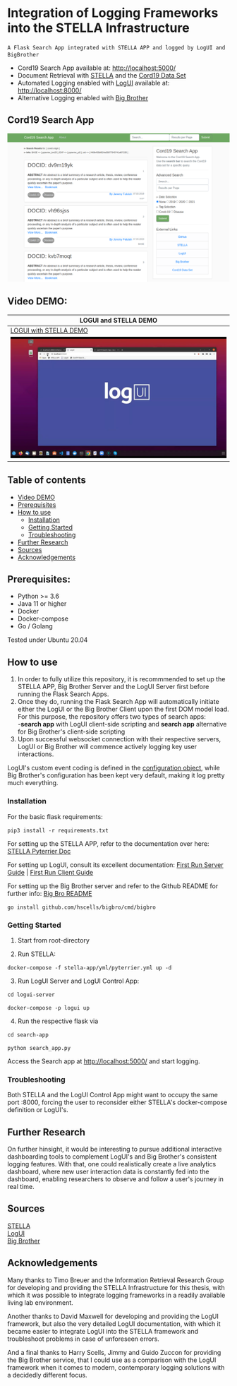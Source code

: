 # Integration of Logging Frameworks into the STELLA Infrastructure
```
A Flask Search App integrated with STELLA APP and logged by LogUI and BigBrother
```
* Cord19 Search App available at: [http://localhost:5000/](http://localhost:5000/)
* Document Retrieval with [STELLA](https://github.com/stella-project) and the [Cord19 Data Set](https://github.com/allenai/cord19)
* Automated Logging enabled with [LogUI](https://github.com/logui-framework) available at: [http://localhost:8000/](http://localhost:8000/)
* Alternative Logging enabled with [Big Brother](https://github.com/hscells/bigbro)  

## Cord19 Search App
![image info](./img/search_app.png)

## Video DEMO:

| LOGUI and STELLA DEMO |
| ----------- | 
|[LOGUI with STELLA DEMO](https://www.youtube.com/watch?v=D47EbID5j14 "")|
|[![Watch the video](./img/logui_videothumbnail.jpg)](https://www.youtube.com/watch?v=D47EbID5j14)|

## Table of contents
- [Video DEMO](#video-demo)
- [Prerequisites](#prerequisites)
- [How to use](#how-to-use)
  - [Installation](#installation)
  - [Getting Started](#getting-started)
  - [Troubleshooting](#troubleshooting)
- [Further Research](#further-research)
- [Sources](#sources)
- [Acknowledgements](#acknowledgements)



## Prerequisites:  
* Python >= 3.6
* Java 11 or higher
* Docker
* Docker-compose
* Go / Golang

Tested under Ubuntu 20.04

## How to use
1. In order to fully utilize this repository, it is recommmended to set up the STELLA APP, Big Brother Server and the LogUI Server first before running the Flask Search Apps.  
2. Once they do, running the Flask Search App will automatically initiate either the LogUI or the Big Brother Client upon the first DOM model load. For this purpose, the repository offers two types of search apps:  
    -**search app** with LogUI client-side scripting and **search app** alternative for Big Brother's client-side scripting
4. Upon successful websocket connection with their respective servers, LogUI or Big Brother will commence actively logging key user interactions.

LogUI's custom event coding is defined in the [configuration object](https://github.com/AH-Tran/STELLA_LogUI/blob/main/search-app/static/logui_config.js), while Big Brother's configuration has been kept very default, making it log pretty much everything.
### Installation

For the basic flask requirements:
```
pip3 install -r requirements.txt
```

For setting up the STELLA APP, refer to the documentation over here: [STELLA Pyterrier Doc](https://stella-project.org/stella-documentation/guides/pyterrier/)

For setting up LogUI, consult its excellent documentation:
[First Run Server Guide](https://github.com/logui-framework/server/wiki/First-Run-Guide) |
[First Run Client Guide](https://github.com/logui-framework/client/wiki/Quick-Start-Guide)


For setting up the Big Brother server and refer to the Github README for further info: [Big Bro README](https://github.com/hscells/bigbro)
```
go install github.com/hscells/bigbro/cmd/bigbro
```

### Getting Started
1. Start from root-directory

2. Run STELLA:
```
docker-compose -f stella-app/yml/pyterrier.yml up -d
```
3. Run LogUI Server and LogUI Control App:
```
cd logui-server
```
```
docker-compose -p logui up
```

4. Run the respective flask via
```
cd search-app
```
```
python search_app.py
```
Access the Search app at [http://localhost:5000/](http://localhost:5000/) and start logging.

### Troubleshooting
Both STELLA and the LogUI Control App might want to occupy the same port :8000, forcing the user to reconsider either STELLA's docker-compose definition or LogUI's.

## Further Research
On further hinsight, it would be interesting to pursue additional interactive dashboarding tools to complement LogUI's and Big Brother's consistent logging features. With that, one could realistically create a live analytics dashboard, where new user interaction data is constantly fed into the dashboard, enabling researchers to observe and follow a user's journey in real time.

## Sources
[STELLA](https://stella-project.org/)  
[LogUI](https://github.com/logui-framework)  
[Big Brother](https://github.com/hscells/bigbro)  

## Acknowledgements
Many thanks to Timo Breuer and the Information Retrieval Research Group for developing and providing the STELLA Infrastructure for this thesis, with which it was possible to integrate logging frameworks in a readily available living lab environment.

Another thanks to David Maxwell for developing and providing the LogUI framework, but also the very detailed LogUI documentation, with which it became easier to integrate LogUI into the STELLA framework and troubleshoot problems in case of unforeseen errors.

And a final thanks to Harry Scells, Jimmy and Guido Zuccon for providing the Big Brother service, that I could use as a comparison with the LogUI framework when it comes to modern, contemporary logging solutions with a decidedly different focus.
